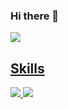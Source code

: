 ### Hi there 👋

<a href="pcar530@gmail.com" target="_blank"><img src="https://img.shields.io/badge/Accenture-A100FF?style=flat-square&logo=Accenture&logoColor=white"/>
  
## Skills 
<img src="https://img.shields.io/badge/Python-FECC00?stype=flat-square&logo=Python&logoColor=3776AB"/>
<img src="https://img.shields.io/badge/TensorFlow-000000?stype=flat-square&logo=TensorFlow&logoColor=FF6F00"/>
